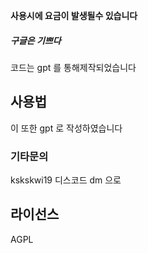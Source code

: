 **사용시에 요금이 발생될수 있습니다**
##### ___구글은 기쁘다___

코드는 gpt 를 통해제작되었습니다



## 사용법
이 또한 gpt 로 작성하였습니다
   
### 기타문의
kskskwi19 디스코드 dm 으로

## 라이선스
AGPL
